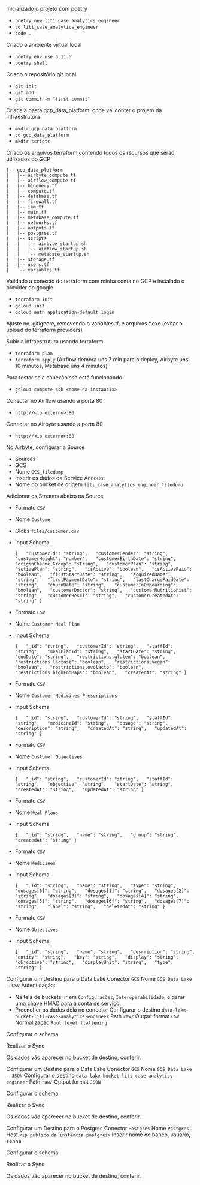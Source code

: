 Inicializado o projeto com poetry
- `poetry new liti_case_analytics_engineer`
- `cd liti_case_analytics_engineer`
- `code .`

Criado o ambiente virtual local
- `poetry env use 3.11.5`
- `poetry shell`

Criado o repositório git local
- `git init`
- `git add .`
- `git commit -m "first commit"`

Criada a pasta gcp_data_platform, onde vai conter o projeto da infraestrutura
- `mkdir gcp_data_platform`
- `cd gcp_data_platform`
- `mkdir scripts`

Criado os arquivos terraform contendo todos os recursos que serão utilizados do GCP
```
|-- gcp_data_platform
|   |-- airbyte_compute.tf
|   |-- airflow_compute.tf
|   |-- bigquery.tf
|   |-- compute.tf
|   |-- database.tf
|   |-- firewall.tf
|   |-- iam.tf
|   |-- main.tf
|   |-- metabase_compute.tf
|   |-- networks.tf
|   |-- outputs.tf
|   |-- postgres.tf
|   |-- scripts
|   |   |-- airbyte_startup.sh
|   |   |-- airflow_startup.sh
|   |   `-- metabase_startup.sh
|   |-- storage.tf
|   |-- users.tf
|   `-- variables.tf
```

Validado a conexão do terraform com minha conta no GCP e instalado o provider do google
- `terraform init`
- `gcloud init`
- `gcloud auth application-default login`

Ajuste no .gitignore, removendo o variables.tf, e arquivos *.exe (evitar o upload do terraform providers)

Subir a infraestrutura usando terraform
- `terraform plan`
- `terraform apply`
(Airflow demora uns 7 min para o deploy, Airbyte uns 10 minutos, Metabase uns 4 minutos)

Para testar se a conexão ssh está funcionando
- `gcloud compute ssh <nome-da-instancia>`

Conectar no Airflow usando a porta 80
- `http://<ip externo>:80`

Conectar no Airbyte usando a porta 80
- `http://<ip externo>:80`

No Airbyte, configurar a Source
- Sources
- GCS
- Nome `GCS_filedump`
- Inserir os dados da Service Account
- Nome do bucket de origem `liti_case_analytics_engineer_filedump`

Adicionar os Streams abaixo na Source
- Formato `CSV`
- Nome `Customer`
- Globs `files/customer.csv`
- Input Schema
    ```
    {   "CustomerId": "string",   "customerGender": "string",   "customerHeight": "number",   "customerBirthDate": "string",   "originChannelGroup": "string",   "customerPlan": "string",   "activePlan": "string",   "isActive": "boolean",   "isActivePaid": "boolean",   "firstStartDate": "string",   "acquiredDate": "string",   "firstPaymentDate": "string",   "lastChargePaidDate": "string",   "churnDate": "string",   "customerInOnboarding": "boolean",   "customerDoctor": "string",   "customerNutritionist": "string",   "customerBesci": "string",   "customerCreatedAt": "string" }
    ```

- Formato `CSV`
- Nome `Customer Meal Plan`
- Input Schema
    ```
    {   "_id": "string",   "customerId": "string",   "staffId": "string",   "mealPlanId": "string",   "startDate": "string",   "endDate": "string",   "restrictions.gluten": "boolean",   "restrictions.lactose": "boolean",   "restrictions.vegan": "boolean",   "restrictions.ovolacto": "boolean",   "restrictions.highFodMaps": "boolean",   "createdAt": "string" }
    ```

- Formato `CSV`
- Nome `Customer Medicines Prescriptions`
- Input Schema
    ```
    {   "_id": "string",   "customerId": "string",   "staffId": "string",   "medicineId": "string",   "dosage": "string",   "description": "string",   "createdAt": "string",   "updatedAt": "string" }
    ```

- Formato `CSV`
- Nome `Customer Objectives`
- Input Schema
    ```
    {   "_id": "string",   "customerId": "string",   "staffId": "string",   "objective": "string",   "startDate": "string",   "createdAt": "string",   "updatedAt": "string" }
    ```

- Formato `CSV`
- Nome `Meal Plans`
- Input Schema
    ```
    {   "_id": "string",   "name": "string",   "group": "string",   "createdAt": "string" }
    ```

- Formato `CSV`
- Nome `Medicines`
- Input Schema
    ```
    {   "_id": "string",   "name": "string",   "type": "string",   "dosages[0]": "string",   "dosages[1]": "string",   "dosages[2]": "string",   "dosages[3]": "string",   "dosages[4]": "string",   "dosages[5]": "string",   "dosages[6]": "string",   "dosages[7]": "string",   "label": "string",   "deletedAt": "string" }
    ```


- Formato `CSV`
- Nome `Objectives`
- Input Schema
    ```
    {   "_id": "string",   "name": "string",   "description": "string",   "entity": "string",   "key": "string",   "display": "string",   "objective": "string",   "displayUnit": "string",   "type": "string" }
    ```


Configurar um Destino para o Data Lake
Conector `GCS`
Nome `GCS Data Lake - CSV`
Autenticação:
- Na tela de buckets, ir em `Configurações`, `Interoperabilidade`, e gerar uma chave HMAC para a conta de serviço.
- Preencher os dados dela no conector
Configurar o destino `data-lake-bucket-liti-case-analytics-engineer`
Path `raw/`
Output format `CSV`
Normalização `Root level flattening`

Configurar o schema

Realizar o Sync

Os dados vão aparecer no bucket de destino, conferir.


Configurar um Destino para o Data Lake
Conector `GCS`
Nome `GCS Data Lake - JSON`
Configurar o destino `data-lake-bucket-liti-case-analytics-engineer`
Path `raw/`
Output format `JSON`

Configurar o schema

Realizar o Sync

Os dados vão aparecer no bucket de destino, conferir.


Configurar um Destino para o Postgres
Conector `Postgres`
Nome `Postgres`
Host `<ip publico da instancia postgres>`
Inserir nome do banco, usuario, senha

Configurar o schema

Realizar o Sync

Os dados vão aparecer no bucket de destino, conferir.